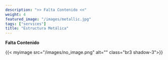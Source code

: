 ```yaml
---
description: ">> Falta Contenido <<"
weight: 4
featured_image: "/images/metallic.jpg"
tags: ["services"]
title: "Estructura Metálica"
---
```

**Falta Contenido**

{{< myimage src="/images/no_image.png" alt="" class="br3 shadow-3">}}
